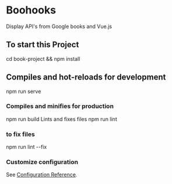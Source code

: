 # Boohooks
Display API's from Google books and Vue.js


## To start this Project
cd book-project && npm install

## Compiles and hot-reloads for development
npm run serve

### Compiles and minifies for production
npm run build
Lints and fixes files
npm run lint

### to fix files
npm run lint --fix

### Customize configuration
See [Configuration Reference](https://cli.vuejs.org/config/).
